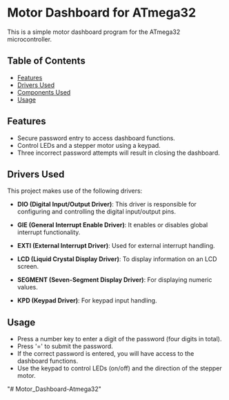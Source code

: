 # Motor Dashboard for ATmega32

This is a simple motor dashboard program for the ATmega32 microcontroller.

## Table of Contents
- [Features](#features)
- [Drivers Used](#drivers-used)
- [Components Used](#components-used)
- [Usage](#usage)

## Features

- Secure password entry to access dashboard functions.
- Control LEDs and a stepper motor using a keypad.
- Three incorrect password attempts will result in closing the dashboard.


## Drivers Used

This project makes use of the following drivers:

- **DIO (Digital Input/Output Driver)**: This driver is responsible for configuring and controlling the digital input/output pins.

- **GIE (General Interrupt Enable Driver)**: It enables or disables global interrupt functionality.

- **EXTI (External Interrupt Driver)**: Used for external interrupt handling.

- **LCD (Liquid Crystal Display Driver)**: To display information on an LCD screen.

- **SEGMENT (Seven-Segment Display Driver)**: For displaying numeric values.

- **KPD (Keypad Driver)**: For keypad input handling.

## Usage

- Press a number key to enter a digit of the password (four digits in total).
- Press '=' to submit the password.
- If the correct password is entered, you will have access to the dashboard functions.
- Use the keypad to control LEDs (on/off) and the direction of the stepper motor.

"# Motor_Dashboard-Atmega32" 

